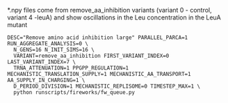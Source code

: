 *.npy files come from remove_aa_inhibition variants (variant 0 - control, variant 4 -leuA) and show oscillations in the Leu concentration in the LeuA mutant

```
DESC="Remove amino acid inhibition large" PARALLEL_PARCA=1 RUN_AGGREGATE_ANALYSIS=0 \
  N_GENS=16 N_INIT_SIMS=16 \
  VARIANT=remove_aa_inhibition FIRST_VARIANT_INDEX=0 LAST_VARIANT_INDEX=7 \
  TRNA_ATTENUATION=1 PPGPP_REGULATION=1 MECHANISTIC_TRANSLATION_SUPPLY=1 MECHANISTIC_AA_TRANSPORT=1 AA_SUPPLY_IN_CHARGING=1 \
  D_PERIOD_DIVISION=1 MECHANISTIC_REPLISOME=0 TIMESTEP_MAX=1 \
  python runscripts/fireworks/fw_queue.py
```
